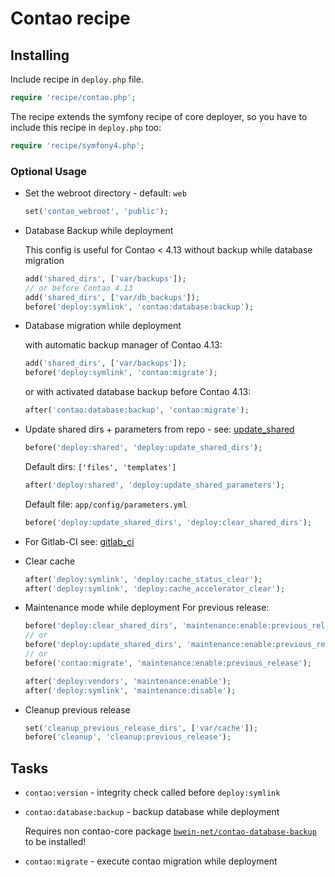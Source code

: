 # Contao recipe

## Installing

Include recipe in `deploy.php` file.

```php
require 'recipe/contao.php';
```

The recipe extends the symfony recipe of core deployer, so you have to include this recipe in `deploy.php` too:

```php
require 'recipe/symfony4.php';
```

### Optional Usage

* Set the webroot directory - default: `web`
    ```php
    set('contao_webroot', 'public');
    ```

* Database Backup while deployment

    This config is useful for Contao < 4.13 without backup while database migration
    ```php
    add('shared_dirs', ['var/backups']);
    // or before Contao 4.13
    add('shared_dirs', ['var/db_backups']);
    before('deploy:symlink', 'contao:database:backup');
    ```

* Database migration while deployment

    with automatic backup manager of Contao 4.13:
    ```php
    add('shared_dirs', ['var/backups']);
    before('deploy:symlink', 'contao:migrate');
    ```
    or with activated database backup before Contao 4.13:
    ```php
    after('contao:database:backup', 'contao:migrate');
    ```

* Update shared dirs + parameters from repo - see: [update_shared](deploy/update_shared.md)

    ```php
    before('deploy:shared', 'deploy:update_shared_dirs');
    ```

    Default dirs: ``['files', 'templates']``

    ```php
    after('deploy:shared', 'deploy:update_shared_parameters');
    ```

    Default file:  ``app/config/parameters.yml``

    ```php
    before('deploy:update_shared_dirs', 'deploy:clear_shared_dirs');
    ```

* For Gitlab-CI see: [gitlab_ci](deploy/gitlab_ci.md)

* Clear cache

    ```php
    after('deploy:symlink', 'deploy:cache_status_clear');
    after('deploy:symlink', 'deploy:cache_accelerator_clear');
    ```

* Maintenance mode while deployment
    For previous release:
    ```php
    before('deploy:clear_shared_dirs', 'maintenance:enable:previous_release');
    // or
    before('deploy:update_shared_dirs', 'maintenance:enable:previous_release');
    // or
    before('contao:migrate', 'maintenance:enable:previous_release');
    ```

    ```php
    after('deploy:vendors', 'maintenance:enable');
    after('deploy:symlink', 'maintenance:disable');
    ```

* Cleanup previous release

    ```php
    set('cleanup_previous_release_dirs', ['var/cache']);
    before('cleanup', 'cleanup:previous_release');
    ```

## Tasks

* ``contao:version`` - integrity check called before ``deploy:symlink``

* ``contao:database:backup`` - backup database while deployment

    Requires non contao-core package [``bwein-net/contao-database-backup``](https://github.com/bwein-net/contao-database-backup) to be installed!

* ``contao:migrate`` - execute contao migration while deployment
